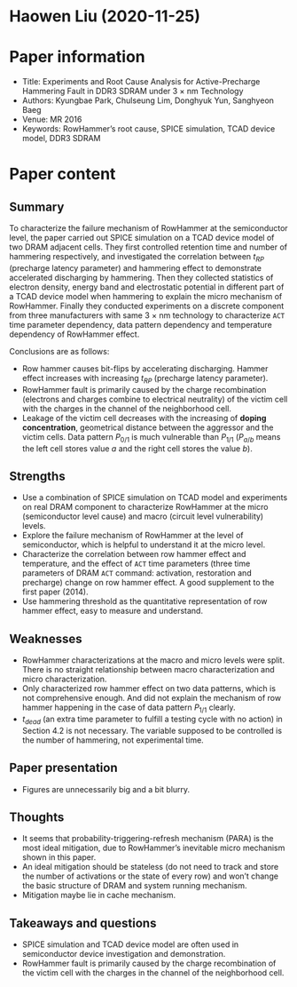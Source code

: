 # Haowen Liu (2020-11-25)

# Paper information
- Title: Experiments and Root Cause Analysis for Active-Precharge Hammering Fault in DDR3 SDRAM under 3 $\times$ nm Technology
- Authors: Kyungbae Park, Chulseung Lim, Donghyuk Yun, Sanghyeon Baeg
- Venue: MR 2016
- Keywords: RowHammer’s root cause, SPICE simulation, TCAD device model, DDR3 SDRAM

# Paper content
## Summary
To characterize the failure mechanism of RowHammer at the semiconductor level, the paper carried out SPICE simulation on a TCAD device model of two DRAM adjacent cells. They first controlled retention time and number of hammering respectively, and investigated the correlation between $t_{RP}$ (precharge latency parameter) and hammering effect to demonstrate accelerated discharging by hammering. Then they collected statistics of electron density, energy band and electrostatic potential in different part of a TCAD device model when hammering to explain the micro mechanism of RowHammer. Finally they conducted experiments on a discrete component from three manufacturers with same 3 $\times$ nm technology to characterize `ACT` time parameter dependency, data pattern dependency and temperature dependency of RowHammer effect. 

Conclusions are as follows:

- Row hammer causes bit-flips by accelerating discharging. Hammer effect increases with increasing $t_{RP}$ (precharge latency parameter). 
- RowHammer fault is primarily caused by the charge recombination (electrons and charges combine to electrical neutrality) of the victim cell with the charges in the channel of the neighborhood cell.
- Leakage of the victim cell decreases with the increasing of **doping concentration**, geometrical distance between the aggressor and the victim cells. Data pattern $P_{0/1}$ is much vulnerable than $P_{1/1}$ ($P_{a/b}$ means the left cell stores value $a$ and the right cell stores the value $b$). 


## Strengths
- Use a combination of SPICE simulation on TCAD model and experiments on real DRAM component to characterize RowHammer at the micro (semiconductor level cause) and macro (circuit level vulnerability) levels.
- Explore the failure mechanism of RowHammer at the level of semiconductor, which is helpful to understand it at the micro level.
- Characterize the correlation between row hammer effect and temperature, and the effect of  `ACT` time parameters (three time parameters of DRAM `ACT` command: activation, restoration and precharge) change on row hammer effect. A good supplement to the first paper (2014).
- Use hammering threshold as the quantitative representation of row hammer effect, easy to measure and understand.

## Weaknesses
- RowHammer characterizations at the macro and micro levels were split. There is no straight relationship between macro characterization and micro characterization.
- Only characterized row hammer effect on two data patterns, which is not comprehensive enough. And did not explain the mechanism of row hammer happening in the case of data pattern $P_{1/1}$ clearly.
- $t_{dead}$ (an extra time parameter to fulfill a testing cycle with no action)  in  Section 4.2 is not necessary. The variable supposed to be controlled is the number of hammering, not experimental time.

## Paper presentation
- Figures are unnecessarily big and a bit blurry.

## Thoughts
- It seems that probability-triggering-refresh mechanism (PARA) is the most ideal mitigation, due to RowHammer’s inevitable micro mechanism shown in this paper. 
- An ideal mitigation should be stateless (do not need to track and store the number of activations or the state of every row) and won’t change the basic structure of DRAM and system running mechanism.
- Mitigation maybe lie in cache mechanism. 

## Takeaways and questions
- SPICE simulation and TCAD device model are often used in semiconductor device investigation and demonstration.
- RowHammer fault is primarily caused by the charge recombination of the victim cell with the charges in the channel of the neighborhood cell.